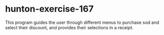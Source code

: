 # hunton-exercise-167
This program guides the user through different menus to purchase sod and select their discount, and provides their selections in a receipt.
